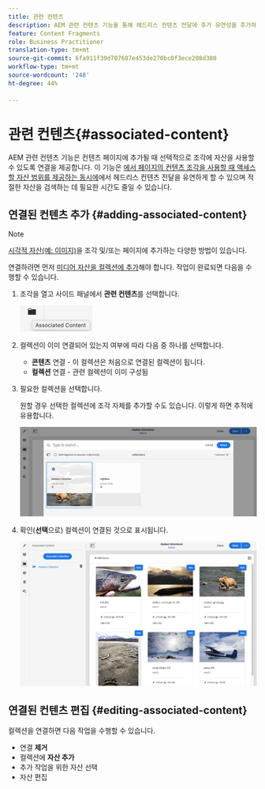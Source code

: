 ```yaml
---
title: 관련 컨텐츠
description: AEM 관련 컨텐츠 기능을 통해 헤드리스 컨텐츠 전달에 추가 유연성을 추가하여 자산을 컨텐츠 페이지에 추가할 때 조각과 함께 선택적으로 사용할 수 있도록 연결을 제공하는 방법을 이해합니다.
feature: Content Fragments
role: Business Practitioner
translation-type: tm+mt
source-git-commit: 6fa911f39d707687e453de270bc0f3ece208d380
workflow-type: tm+mt
source-wordcount: '248'
ht-degree: 44%

---
```



# 관련 컨텐츠{#associated-content}

AEM 관련 컨텐츠 기능은 컨텐츠 페이지에 추가될 때 선택적으로 조각에 자산을 사용할 수 있도록 연결을 제공합니다. 이 기능은 [에서 페이지의 컨텐츠 조각을 사용할 때 액세스할 자산 범위를 제공하는 동시에](/help/sites-cloud/authoring/fundamentals/content-fragments.md#using-associated-content)에서 헤드리스 컨텐츠 전달을 유연하게 할 수 있으며 적절한 자산을 검색하는 데 필요한 시간도 줄일 수 있습니다.

## 연결된 컨텐츠 추가 {#adding-associated-content}

>[!NOTE]
>
>[시각적 자산(예: 이미지)](/help/assets/content-fragments/content-fragments.md#fragments-with-visual-assets)을 조각 및/또는 페이지에 추가하는 다양한 방법이 있습니다.

연결하려면 먼저 [미디어 자산을 컬렉션에 추가](/help/assets/manage-collections.md)해야 합니다. 작업이 완료되면 다음을 수행할 수 있습니다.

1. 조각을 열고 사이드 패널에서 **관련 컨텐츠**&#x200B;를 선택합니다.

   ![관련 컨텐츠](assets/cfm-assoc-content-01.png)

1. 컬렉션이 이미 연결되어 있는지 여부에 따라 다음 중 하나를 선택합니다.

   * **콘텐츠**  연결 - 이 컬렉션은 처음으로 연결된 컬렉션이 됩니다.
   * **컬렉션**  연결 - 관련 컬렉션이 이미 구성됨

1. 필요한 컬렉션을 선택합니다.

   원할 경우 선택한 컬렉션에 조각 자체를 추가할 수도 있습니다. 이렇게 하면 추적에 유용합니다.

   ![컬렉션 선택](assets/cfm-assoc-content-02.png)

1. 확인(**선택**&#x200B;으로) 컬렉션이 연결된 것으로 표시됩니다.

   ![cfm-6420-05](assets/cfm-assoc-content-03.png)

## 연결된 컨텐츠 편집 {#editing-associated-content}

컬렉션을 연결하면 다음 작업을 수행할 수 있습니다.

* 연결 **제거**
* 컬렉션에 **자산 추가**
* 추가 작업을 위한 자산 선택
* 자산 편집
